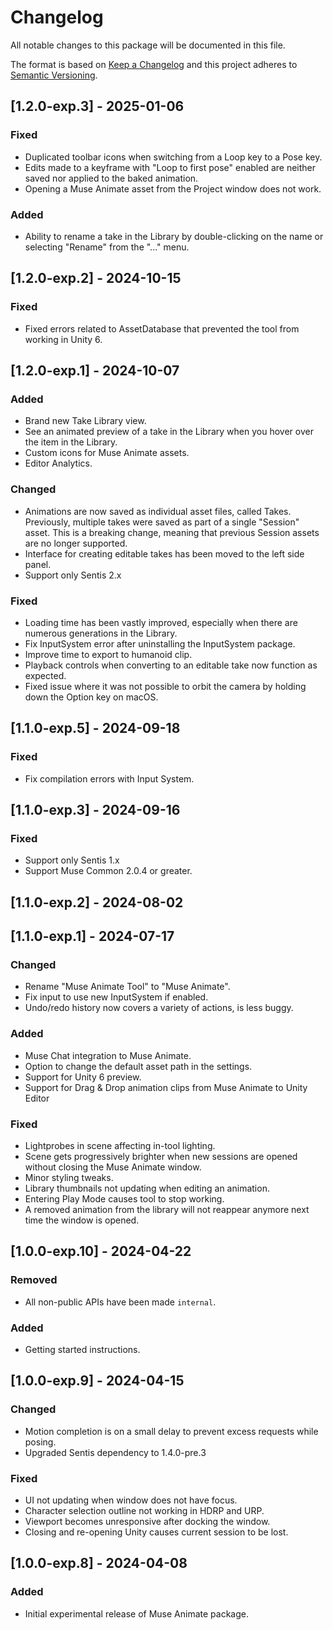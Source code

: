 # Changelog
All notable changes to this package will be documented in this file.

The format is based on [Keep a Changelog](http://keepachangelog.com/en/1.0.0/)
and this project adheres to [Semantic Versioning](http://semver.org/spec/v2.0.0.html).

## [1.2.0-exp.3] - 2025-01-06

### Fixed

- Duplicated toolbar icons when switching from a Loop key to a Pose key.
- Edits made to a keyframe with "Loop to first pose" enabled are neither saved nor applied to the baked animation.
- Opening a Muse Animate asset from the Project window does not work.

### Added

 - Ability to rename a take in the Library by double-clicking on the name or selecting "Rename" from the "..." menu.

## [1.2.0-exp.2] - 2024-10-15

### Fixed

- Fixed errors related to AssetDatabase that prevented the tool from working in Unity 6.

## [1.2.0-exp.1] - 2024-10-07

### Added

- Brand new Take Library view.
- See an animated preview of a take in the Library when you hover over the item in the Library.
- Custom icons for Muse Animate assets.
- Editor Analytics.

### Changed

- Animations are now saved as individual asset files, called Takes. Previously, multiple takes were saved as part of a single "Session" asset. This is a breaking change, meaning that previous Session assets are no longer supported.
- Interface for creating editable takes has been moved to the left side panel.
- Support only Sentis 2.x

### Fixed

- Loading time has been vastly improved, especially when there are numerous generations in the Library.
- Fix InputSystem error after uninstalling the InputSystem package.
- Improve time to export to humanoid clip.
- Playback controls when converting to an editable take now function as expected.
- Fixed issue where it was not possible to orbit the camera by holding down the Option key on macOS.

## [1.1.0-exp.5] - 2024-09-18

### Fixed

- Fix compilation errors with Input System.

## [1.1.0-exp.3] - 2024-09-16

### Fixed

- Support only Sentis 1.x
- Support Muse Common 2.0.4 or greater.

## [1.1.0-exp.2] - 2024-08-02

## [1.1.0-exp.1] - 2024-07-17

### Changed

- Rename "Muse Animate Tool" to "Muse Animate".
- Fix input to use new InputSystem if enabled.
- Undo/redo history now covers a variety of actions, is less buggy.

### Added

- Muse Chat integration to Muse Animate.
- Option to change the default asset path in the settings.
- Support for Unity 6 preview.
- Support for Drag & Drop animation clips from Muse Animate to Unity Editor

### Fixed

- Lightprobes in scene affecting in-tool lighting.
- Scene gets progressively brighter when new sessions are opened without closing the Muse Animate window. 
- Minor styling tweaks.
- Library thumbnails not updating when editing an animation.
- Entering Play Mode causes tool to stop working.
- A removed animation from the library will not reappear anymore next time the window is opened.

## [1.0.0-exp.10] - 2024-04-22

### Removed

- All non-public APIs have been made `internal`.

### Added

- Getting started instructions.

## [1.0.0-exp.9] - 2024-04-15

### Changed

- Motion completion is on a small delay to prevent excess requests while posing.
- Upgraded Sentis dependency to 1.4.0-pre.3

### Fixed

- UI not updating when window does not have focus.
- Character selection outline not working in HDRP and URP.
- Viewport becomes unresponsive after docking the window.
- Closing and re-opening Unity causes current session to be lost.

## [1.0.0-exp.8] - 2024-04-08

### Added

 - Initial experimental release of Muse Animate package.
